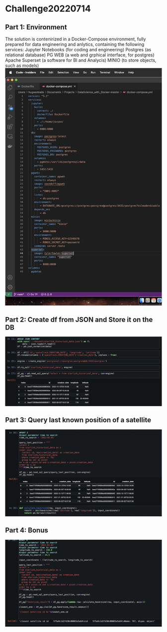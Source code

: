 # Challenge20220714

## Part 1: Environment
The solution is contenirized in a Docker-Compose environment, fully prepared for data engineering and anlytics, containing the following services:
  Jupyter Notebooks (for coding and engineering)
  Postgres (as relational database)
  PG WEB (a web and grphical interface, for postgres)
  Apache Superset (a software for BI and Analycis)
  MINIO (to store objects, such as models)
  ![alt text](https://github.com/hugoestradas/Challenge20220714/blob/main/part1.png?raw=true)

## Part 2: Create df from JSON and Store it on the DB
![alt text](https://github.com/hugoestradas/Challenge20220714/blob/main/part2.png?raw=true)

## Part 3: Query last known position of a satellite
![alt text](https://github.com/hugoestradas/Challenge20220714/blob/main/part3.png?raw=true)

## Part 4: Bonus
![alt text](https://github.com/hugoestradas/Challenge20220714/blob/main/part4.png?raw=true)
